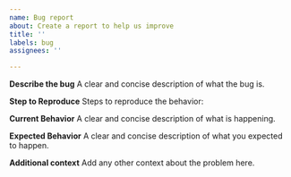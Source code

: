 ```yaml
---
name: Bug report
about: Create a report to help us improve
title: ''
labels: bug
assignees: ''

---
```


**Describe the bug**
A clear and concise description of what the bug is.

**Step to Reproduce**
Steps to reproduce the behavior:

**Current Behavior**
A clear and concise description of what is happening.

**Expected Behavior**
A clear and concise description of what you expected to happen.

**Additional context**
Add any other context about the problem here.
